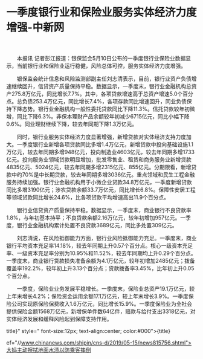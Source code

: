 # 一季度银行业和保险业服务实体经济力度增强-中新网

　　

　　本报讯 记者彭江报道：银保监会5月10日公布的一季度银行业保险业数据显示，当前银行业和保险业运行稳健，风险总体可控，服务实体经济力度增强。

　　银保监会统计信息和风险监测部副主任刘志清表示，目前，银行业资产负债增速继续回升，信贷资产质量保持平稳。数据显示，一季度末，银行业金融机构总资产275.8万亿元，同比增长7.7%。其中，各项贷款增速高于总资产增速5.0个百分点。总负债253.4万亿元，同比增长7.4%，各项存款同比增速回升，同业负债保持下降态势。银行业金融机构一般性委托贷款同比下降11.3%。信托贷款较年初微增，同比下降6.3%。非保本理财产品余额较年初减少6715亿元，同比小幅下降0.6%。同业理财继续下降，较去年同期下降1.3万亿元。

　　同时，银行业服务实体经济力度显著增强，新增贷款对实体经济支持力度加大。一季度银行业新增各项贷款同比多增1.4万亿元，新增贷款中投向基础设施1.1万亿元，较去年同期多增948亿元，投向制造业4603亿元，较去年同期多增1733亿元。投向服务业领域贷款明显增加，批发零售业、租赁和商务服务业新增贷款4835亿元、5024亿元，较去年同期多增2315亿元、855亿元。分期限看，新增贷款中约70%是中长期贷款，较去年同期多增3036亿元。重点领域和民生工程金融服务持续加强。银行业金融机构用于小微企业贷款34.8万亿元，一季度新增贷款同比多增3190亿元；涉农贷款余额33.7万亿元，同比增长6.8%。保障性安居工程等领域贷款同比增长24.6%，比各项贷款平均增速高出11.9个百分点。

　　银行业信贷资产质量保持平稳。数据显示，一季度末，商业银行不良贷款率1.8%，与年初基本持平；不良贷款余额2.16万亿元，较年初增加957亿元。一季度，银行业金融机构累计处置不良贷款3689亿元，同比多处置309亿元。

　　刘志清说，在风险抵御能力方面，银行业风险抵御能力充足。一季度末，商业银行平均资本充足率14.18%，较去年同期上升0.57个百分点。核心一级资本充足率、一级资本充足率分别为10.95%和11.52%，较去年同期均上升0.29个百分点。一季度末，商业银行贷款损失准备余额为4.1万亿元，较年初增加2485亿元；拨备覆盖率192.2%，较年初上升3.13个百分点；贷款拨备率3.45%，比年初上升0.05个百分点。

　　一季度，保险业业务发展平稳增长。一季度末，保险业总资产19.1万亿元，较上年末增长4.2%；保险资金运用余额17.1万亿元，较上年末增长3.9%。一季度保险公司实现原保险保费收入1.6万亿元，同比增长15.9%。一季度保险业为全社会提供保险金额1568万亿元，新增保单件数64亿件，赔款与给付支出3318亿元，对实体经济发展和缓释风险起到保障支持作用。

title}" style=" font-size:12px; text-align:center; color:#000">{title}

ef="//www.chinanews.com/shipin/cns-d/2019/05-15/news815756.shtml">大妈主动擦拭地面水渍以防乘客摔倒
